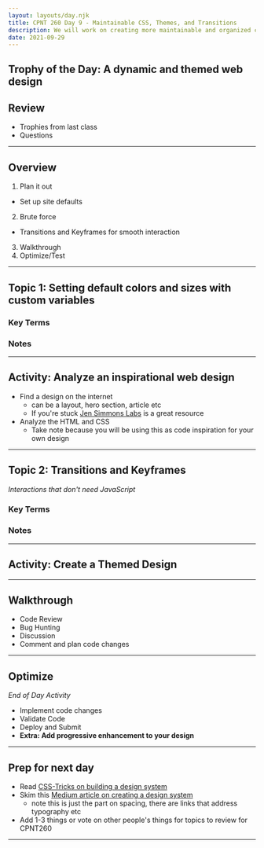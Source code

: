 ```yaml
---
layout: layouts/day.njk
title: CPNT 260 Day 9 - Maintainable CSS, Themes, and Transitions
description: We will work on creating more maintainable and organized css code, using custom variables to create well organized themes, and tweak pseudo classes using transitions for stylized user interaction.
date: 2021-09-29
---
```

## Trophy of the Day: A dynamic and themed web design

## Review
- Trophies from last class
- Questions

---
## Overview
1. Plan it out
  - Set up site defaults
2. Brute force
  - Transitions and Keyframes for smooth interaction
3. Walkthrough
4. Optimize/Test

---
## Topic 1: Setting default colors and sizes with custom variables

### Key Terms

### Notes

---
## Activity: Analyze an inspirational web design
- Find a design on the internet
  - can be a layout, hero section, article etc
  - If you're stuck [Jen Simmons Labs](https://labs.jensimmons.com/) is a great resource
- Analyze the HTML and CSS
  - Take note because you will be using this as code inspiration for your own design

---
## Topic 2: Transitions and Keyframes
_Interactions that don't need JavaScript_

### Key Terms

### Notes

----
## Activity: Create a Themed Design


---
## Walkthrough
- Code Review
- Bug Hunting
- Discussion
- Comment and plan code changes

---
## Optimize
_End of Day Activity_
- Implement code changes
- Validate Code
- Deploy and Submit
- **Extra: Add progressive enhancement to your design**

---
## Prep for next day
- Read [CSS-Tricks on building a design system](https://css-tricks.com/design-systems-building-future/)
- Skim this [Medium article on creating a design system](https://medium.com/codyhouse/create-your-design-system-part-4-spacing-895c9213e2b9)
  - note this is just the part on spacing, there are links that address typography etc
- Add 1-3 things or vote on other people's things for topics to review for CPNT260

---
